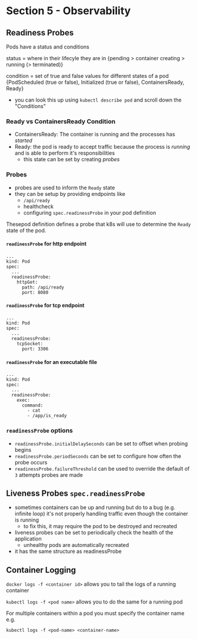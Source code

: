# Section 5 - Observability

## Readiness Probes

Pods have a status and conditions

status = where in their lifecyle they are in
{pending > container creating > running (> terminated)}


condition = set of true and false values for different states of a pod
{PodScheduled (true or false), Initialized (true or false), ContainersReady, Ready}
* you can look this up using `kubectl describe pod` and scroll down the "Conditions"

### Ready vs ContainersReady Condition

* ContainersReady: The container is running and the processes has _started_
* Ready: the pod is ready to accept traffic because the process is _running_ and is able to perform it's responsibilities 
  * this state can be set by creating *probes*
  
### Probes

* probes are used to inform the `Ready` state
* they can be setup by providing endpoints like
  * `/api/ready`
  * healthcheck
  * configuring `spec.readinessProbe` in your pod definition

Thesepod definition defines a probe that k8s will use to determine the `Ready` state of the pod. 

#### `readinessProbe` for http endpoint

```
...
kind: Pod
spec:
  ...
  readinessProbe:
    httpGet:
      path: /api/ready
      port: 8080
```


#### `readinessProbe` for tcp endpoint

```
...
kind: Pod
spec:
  ...
  readinessProbe:
    tcpSocket:
      port: 3306
```


#### `readinessProbe` for an executable file

```
...
kind: Pod
spec:
  ...
  readinessProbe:
    exec:
      command:
        - cat
        - /app/is_ready
```

### `readinessProbe` options

* `readinessProbe.initialDelaySeconds` can be set to offset when probing begins
* `readinessProbe.periodSeconds` can be set to configure how often the probe occurs
* `readinessProbe.failureThreshold` can be used to override the default of `3` attempts probes are made

## Liveness Probes `spec.readinessProbe`

* sometimes containers can be up and running but do to a bug (e.g. infinite loop) it's not properly handling traffic even though the container is running
  * to fix this, it may require the pod to be destroyed and recreated
* liveness probes can be set to periodically check the health of the application
  * unhealthy pods are automatically recreated
* it has the same structure as readinessProbe 

## Container Logging

`docker logs -f <container id>` allows you to tail the logs of a running container

`kubectl logs -f <pod name>` allows you to do the same for a running pod

For multiple containers within a pod you must specify the container name e.g.

`kubectl logs -f <pod-name> <container-name>`


